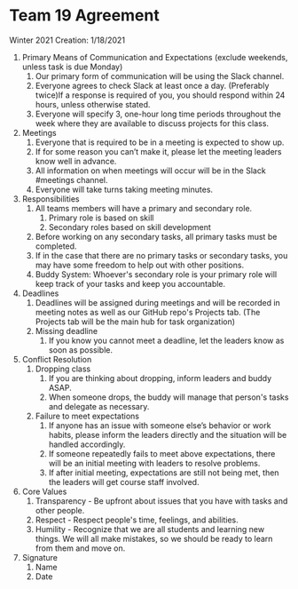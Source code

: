 # Team 19 Agreement

Winter 2021
Creation: 1/18/2021

1. Primary Means of Communication and Expectations (exclude weekends, unless task is due Monday)
   1. Our primary form of communication will be using the Slack channel.
   2. Everyone agrees to check Slack at least once a day. (Preferably twice)If a response is required of you, you should respond within 24 hours, unless otherwise stated.
   3. Everyone will specify 3, one-hour long time periods throughout the week where they are available to discuss projects for this class.
2. Meetings
   1. Everyone that is required to be in a meeting is expected to show up.
   2. If for some reason you can’t make it, please let the meeting leaders know well in advance. 
   3. All information on when meetings will occur will be in the Slack #meetings channel.
   4. Everyone will take turns taking meeting minutes. 
3. Responsibilities
   1. All teams members will have a primary and secondary role.
      1. Primary role is based on skill
      2. Secondary roles based on skill development
   2. Before working on any secondary tasks, all primary tasks must be completed.
   3. If in the case that there are no primary tasks or secondary tasks, you may have some freedom to help out with other positions.
   4. Buddy System: Whoever's secondary role is your primary role will keep track of your tasks and keep you accountable.
4. Deadlines
   1. Deadlines will be assigned during meetings and will be recorded in meeting notes as well as our GitHub repo's Projects tab. (The Projects tab will be the main hub for task organization)
   2. Missing deadline
      1. If you know you cannot meet a deadline, let the leaders know as soon as possible.
5. Conflict Resolution
   1. Dropping class
      1. If you are thinking about dropping, inform leaders and buddy ASAP.
      2. When someone drops, the buddy will manage that person's tasks and delegate as necessary.
   2. Failure to meet expectations
      1. If anyone has an issue with someone else’s behavior or work habits, please inform the leaders directly and the situation will be handled accordingly.
      2. If someone repeatedly fails to meet above expectations, there will be an initial meeting with leaders to resolve problems.
      3. If after initial meeting, expectations are still not being met, then the leaders will get course staff involved.
6. Core Values
   1. Transparency - Be upfront about issues that you have with tasks and other people.
   2. Respect - Respect people's time, feelings, and abilities.
   3. Humility - Recognize that we are all students and learning new things. We will all make mistakes, so we should be ready to learn from them and move on.
7. Signature
   1. Name
   2. Date